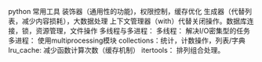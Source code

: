 python 常用工具
    装饰器（通用性的功能)，权限控制，缓存优化
    生成器（代替列表，减少内容损耗），大数据处理
    上下文管理器（with）代替关闭操作。数据库连接，锁，资源管理，文件操作
    多线程与多进程：
        多线程： 解决I/O密集型的任务
        多进程： 使用multiprocessing模块
    collections：统计，计数操作，列表/字典
    Iru_cache:  减少函数计算次数（缓存机制）
    itertools： 排列组合处理。
